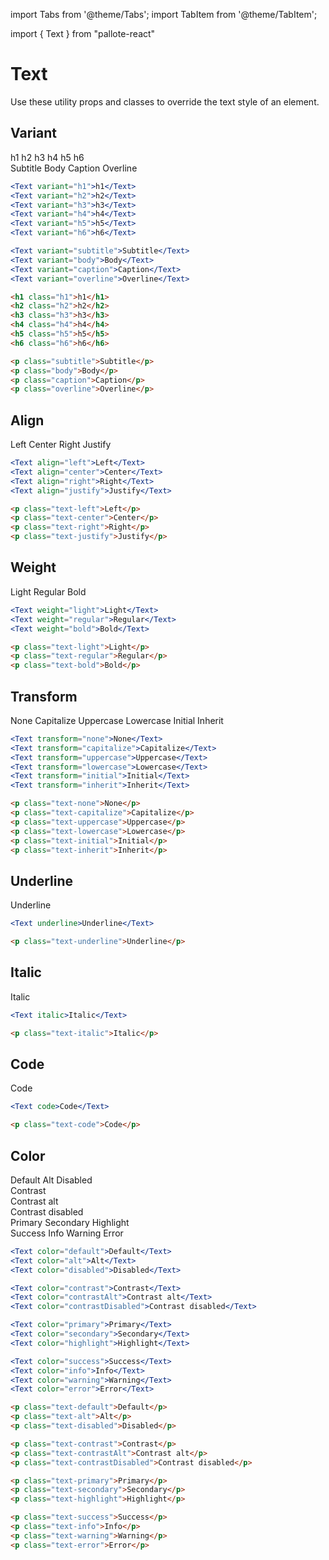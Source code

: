 ---
---
import Tabs from '@theme/Tabs';
import TabItem from '@theme/TabItem';

import { Text } from "pallote-react"

# Text

Use these utility props and classes to override the text style of an element.

## Variant

<div class="docs__block docs__block--portrait">
  <div class="docs_row grid--ai-baseline">
    <Text variant="h1">h1</Text>
    <Text variant="h2">h2</Text>
    <Text variant="h3">h3</Text>
    <Text variant="h4">h4</Text>
    <Text variant="h5">h5</Text>
    <Text variant="h6">h6</Text>
  </div>
  <div class="docs_row grid--ai-baseline">
    <Text variant="subtitle">Subtitle</Text>
    <Text variant="body">Body</Text>
    <Text variant="caption">Caption</Text>
    <Text variant="overline">Overline</Text>
  </div>
</div>

<Tabs groupId="package" queryString>
  <TabItem value="react" label="React">

```jsx
<Text variant="h1">h1</Text>
<Text variant="h2">h2</Text>
<Text variant="h3">h3</Text>
<Text variant="h4">h4</Text>
<Text variant="h5">h5</Text>
<Text variant="h6">h6</Text>

<Text variant="subtitle">Subtitle</Text>
<Text variant="body">Body</Text>
<Text variant="caption">Caption</Text>
<Text variant="overline">Overline</Text>
```
  </TabItem>
  <TabItem value="css" label="CSS">

```html
<h1 class="h1">h1</h1>
<h2 class="h2">h2</h2>
<h3 class="h3">h3</h3>
<h4 class="h4">h4</h4>
<h5 class="h5">h5</h5>
<h6 class="h6">h6</h6>

<p class="subtitle">Subtitle</p>
<p class="body">Body</p>
<p class="caption">Caption</p>
<p class="overline">Overline</p>
```
  </TabItem>
</Tabs>

## Align

<div class="docs__block docs__block--portrait">
  <Text align="left" className="w-100">Left</Text>
  <Text align="center" className="w-100">Center</Text>
  <Text align="right" className="w-100">Right</Text>
  <Text align="justify" className="w-100">Justify</Text>
</div>

<Tabs groupId="package" queryString>
  <TabItem value="react" label="React">

```jsx
<Text align="left">Left</Text>
<Text align="center">Center</Text>
<Text align="right">Right</Text>
<Text align="justify">Justify</Text>
```
  </TabItem>
  <TabItem value="css" label="CSS">

```html
<p class="text-left">Left</p>
<p class="text-center">Center</p>
<p class="text-right">Right</p>
<p class="text-justify">Justify</p>
```
  </TabItem>
</Tabs>

## Weight

<div class="docs__block">
  <Text weight="light">Light</Text>
  <Text weight="regular">Regular</Text>
  <Text weight="bold">Bold</Text>
</div>

<Tabs groupId="package" queryString>
  <TabItem value="react" label="React">

```jsx
<Text weight="light">Light</Text>
<Text weight="regular">Regular</Text>
<Text weight="bold">Bold</Text>
```
  </TabItem>
  <TabItem value="css" label="CSS">

```html
<p class="text-light">Light</p>
<p class="text-regular">Regular</p>
<p class="text-bold">Bold</p>
```
  </TabItem>
</Tabs>

## Transform

<div class="docs__block">
  <Text transform="none">None</Text>
  <Text transform="capitalize">Capitalize</Text>
  <Text transform="uppercase">Uppercase</Text>
  <Text transform="lowercase">Lowercase</Text>
  <Text transform="initial">Initial</Text>
  <Text transform="inherit">Inherit</Text>
</div>

<Tabs groupId="package" queryString>
  <TabItem value="react" label="React">

```jsx
<Text transform="none">None</Text>
<Text transform="capitalize">Capitalize</Text>
<Text transform="uppercase">Uppercase</Text>
<Text transform="lowercase">Lowercase</Text>
<Text transform="initial">Initial</Text>
<Text transform="inherit">Inherit</Text>
```
  </TabItem>
  <TabItem value="css" label="CSS">

```html
<p class="text-none">None</p>
<p class="text-capitalize">Capitalize</p>
<p class="text-uppercase">Uppercase</p>
<p class="text-lowercase">Lowercase</p>
<p class="text-initial">Initial</p>
<p class="text-inherit">Inherit</p>
```
  </TabItem>
</Tabs>

## Underline

<div class="docs__block">
  <Text underline>Underline</Text>
</div>

<Tabs groupId="package" queryString>
  <TabItem value="react" label="React">

```jsx
<Text underline>Underline</Text>
```
  </TabItem>
  <TabItem value="css" label="CSS">

```html
<p class="text-underline">Underline</p>
```
  </TabItem>
</Tabs>

## Italic

<div class="docs__block">
  <Text italic>Italic</Text>
</div>

<Tabs groupId="package" queryString>
  <TabItem value="react" label="React">

```jsx
<Text italic>Italic</Text>
```
  </TabItem>
  <TabItem value="css" label="CSS">

```html
<p class="text-italic">Italic</p>
```
  </TabItem>
</Tabs>

## Code

<div class="docs__block">
  <Text code>Code</Text>
</div>

<Tabs groupId="package" queryString>
  <TabItem value="react" label="React">

```jsx
<Text code>Code</Text>
```
  </TabItem>
  <TabItem value="css" label="CSS">

```html
<p class="text-code">Code</p>
```
  </TabItem>
</Tabs>

## Color

<div class="docs__block docs__block--portrait">
  <div class="docs_row">
    <Text color="default">Default</Text>
    <Text color="alt">Alt</Text>
    <Text color="disabled">Disabled</Text>
  </div>
  <div class="docs_row">
    <div class="fill--white"><Text color="contrast">Contrast</Text></div>
    <div class="fill--white"><Text color="contrastAlt">Contrast alt</Text></div>
    <div class="fill--white"><Text color="contrastDisabled">Contrast disabled</Text></div>
  </div>
  <div class="docs_row">
    <Text color="primary">Primary</Text>
    <Text color="secondary">Secondary</Text>
    <Text color="highlight">Highlight</Text>
  </div>
  <div class="docs_row">
    <Text color="success">Success</Text>
    <Text color="info">Info</Text>
    <Text color="warning">Warning</Text>
    <Text color="error">Error</Text>
  </div>
</div>

<Tabs groupId="package" queryString>
  <TabItem value="react" label="React">

```jsx
<Text color="default">Default</Text>
<Text color="alt">Alt</Text>
<Text color="disabled">Disabled</Text>

<Text color="contrast">Contrast</Text>
<Text color="contrastAlt">Contrast alt</Text>
<Text color="contrastDisabled">Contrast disabled</Text>

<Text color="primary">Primary</Text>
<Text color="secondary">Secondary</Text>
<Text color="highlight">Highlight</Text>

<Text color="success">Success</Text>
<Text color="info">Info</Text>
<Text color="warning">Warning</Text>
<Text color="error">Error</Text>
```
  </TabItem>
  <TabItem value="css" label="CSS">

```html
<p class="text-default">Default</p>
<p class="text-alt">Alt</p>
<p class="text-disabled">Disabled</p>

<p class="text-contrast">Contrast</p>
<p class="text-contrastAlt">Contrast alt</p>
<p class="text-contrastDisabled">Contrast disabled</p>

<p class="text-primary">Primary</p>
<p class="text-secondary">Secondary</p>
<p class="text-highlight">Highlight</p>

<p class="text-success">Success</p>
<p class="text-info">Info</p>
<p class="text-warning">Warning</p>
<p class="text-error">Error</p>
```
  </TabItem>
</Tabs>
